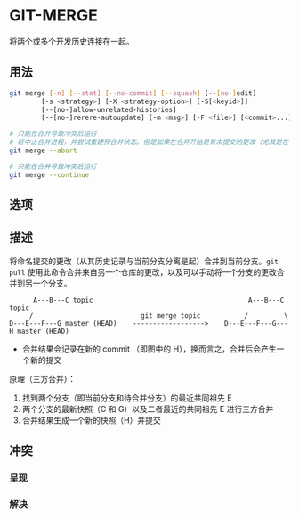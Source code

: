 # GIT-MERGE

将两个或多个开发历史连接在一起。

## 用法

```sh
git merge [-n] [--stat] [--no-commit] [--squash] [--[no-]edit]
        [-s <strategy>] [-X <strategy-option>] [-S[<keyid>]]
        [--[no-]allow-unrelated-histories]
        [--[no-]rerere-autoupdate] [-m <msg>] [-F <file>] [<commit>...]
```

```sh
# 只能在合并导致冲突后运行
# 将中止合并进程，并尝试重建预合并状态。但是如果在合并开始是有未提交的更改（尤其是在合并开始后进一步修改了这些更改），则它在某些情况下将无法重建原始（预合并）更改，因此：警告：不鼓励使用不重要的未提交更改运行git merge：如果可能，它可能会使您处于一种在发生冲突时很难退出的状态。
git merge --abort
```

```sh
# 只能在合并导致冲突后运行
git merge --continue
```

## 选项

## 描述

将命名提交的更改（从其历史记录与当前分支分离是起）合并到当前分支。`git pull` 使用此命令合并来自另一个仓库的更改，以及可以手动将一个分支的更改合并到另一个分支。

```graph
      A---B---C topic                                       A---B---C topic
     /                           git merge topic           /         \
D---E---F---G master (HEAD)    ------------------>    D---E---F---G---H master (HEAD)
```

* 合并结果会记录在新的 commit （即图中的 H），换而言之，合并后会产生一个新的提交

原理（三方合并）：

1. 找到两个分支（即当前分支和待合并分支）的最近共同祖先 E
2. 两个分支的最新快照（C 和 G）以及二者最近的共同祖先 E 进行三方合并
3. 合并结果生成一个新的快照（H）并提交

## 冲突

### 呈现

### 解决